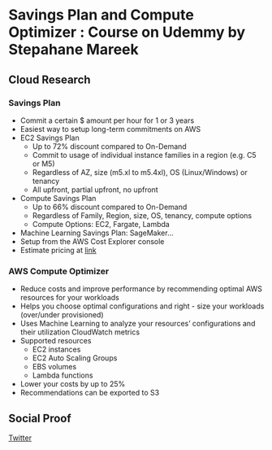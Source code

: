 
# Savings Plan and Compute Optimizer : Course on Udemmy by Stepahane Mareek


## Cloud Research

### Savings Plan 
- Commit a certain $ amount per hour for 1 or 3 years 
- Easiest way to setup long-term commitments on AWS 
- EC2 Savings Plan 
	- Up to 72% discount compared to On-Demand 
	- Commit to usage of individual instance families in a region (e.g. C5 or M5) 
	- Regardless of AZ, size (m5.xl to m5.4xl), OS (Linux/Windows) or tenancy 
	- All upfront, partial upfront, no upfront 
- Compute Savings Plan 
	- Up to 66% discount compared to On-Demand 
	- Regardless of Family, Region, size, OS, tenancy, compute options 
	- Compute Options: EC2, Fargate, Lambda 
- Machine Learning Savings Plan: SageMaker… 
- Setup from the AWS Cost Explorer console 
- Estimate pricing at [link](https://aws.amazon.com/savingsplans/pricing/)

### AWS Compute Optimizer 
- Reduce costs and improve performance by recommending optimal AWS resources for your workloads
- Helps you choose optimal configurations and right - size your workloads (over/under provisioned)
- Uses Machine Learning to analyze your resources’ configurations and their utilization CloudWatch metrics
- Supported resources 
	- EC2 instances 
	- EC2 Auto Scaling Groups 
	- EBS volumes 
	- Lambda functions 
- Lower your costs by up to 25% 
- Recommendations can be exported to S3


## Social Proof


[Twitter](https://twitter.com/tiaradwim1306/status/1624062651713343488)
